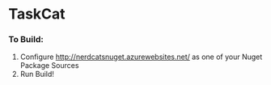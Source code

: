 # TaskCat

### To Build:
1. Configure http://nerdcatsnuget.azurewebsites.net/ as one of your Nuget Package Sources
2. Run Build!
